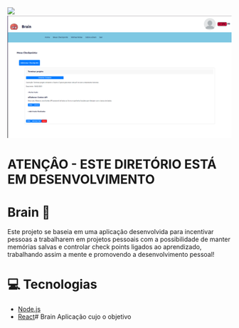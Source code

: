 <img src="/web/src/assets/logo.svg">
<img src="presentation.png">

# ATENÇÂO - ESTE DIRETÓRIO ESTÁ EM DESENVOLVIMENTO

# Brain 🧠

Este projeto se baseia em uma aplicação desenvolvida para incentivar pessoas a trabalharem em projetos pessoais com a possibilidade de manter memórias salvas e controlar check points ligados ao aprendizado, trabalhando assim a mente e promovendo a desenvolvimento pessoal!

# 💻 Tecnologias
* <a href="https://nodejs.org/en/">Node.js<a/>
* <a href="https://pt-br.reactjs.org">React<a/># Brain
Aplicação cujo o objetivo 

